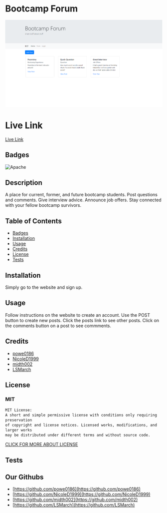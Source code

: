 
  # Bootcamp Forum

  <img src="pic.PNG">

# Live Link
[Live Link](https://quiet-inlet-26349.herokuapp.com/login)

## Badges

![Apache](https://img.shields.io/badge/license-MIT-green)

## Description

A place for current, former, and future bootcamp students. Post questions and comments. Give interview advice. Announce job offers. Stay connected with your fellow bootcamp survivors.

## Table of Contents

- [Badges](#Badges)
- [Installation](#installation)
- [Usage](#usage)
- [Credits](#credits)
- [License](#license)
- [Tests](#tests)

## Installation

Simply go to the website and sign up.

## Usage

Follow instructions on the website to create an account. Use the POST button to create new posts. Click the posts link to see other posts. Click on the comments button on a post to see commments.


## Credits

- [powe0186](https://github.com/powe0186)
- [NicoleD1999](https://github.com/NicoleD1999)
- [midth002](https://github.com/midth002)
- [LSMarch](https://github.com/LSMarch)


## License

### MIT



    MIT License:
    A short and simple permissive license with conditions only requiring preservation
    of copyright and license notices. Licensed works, modifications, and larger works
    may be distributed under different terms and without source code.

[CLICK FOR MORE ABOUT LICENSE](https://choosealicense.com/licenses/mit/)

## Tests



## Our Githubs

- [https://github.com/powe0186](https://github.com/powe0186)
- [https://github.com/NicoleD1999](https://github.com/NicoleD1999)
- [https://github.com/midth002](https://github.com/midth002)
- [https://github.com/LSMarch](https://github.com/LSMarch)


